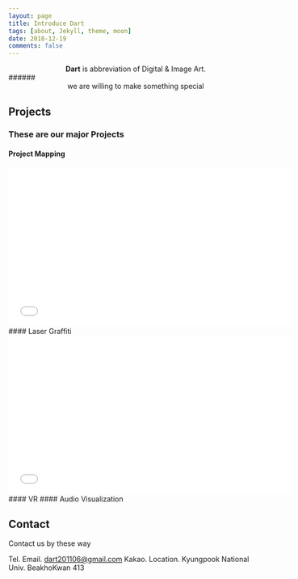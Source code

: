 ```yaml
---
layout: page
title: Introduce Dart
tags: [about, Jekyll, theme, moon]
date: 2018-12-19
comments: false
---
```

    
<center><b>Dart</b></a> is abbreviation of Digital & Image Art.</center>
######
<center> we are willing to make something special</center>

## Projects
### These are our major Projects 
#### Project Mapping
<iframe width="560" height="315" src="//www.youtube.com/embed/MU57XtHQu3c" frameborder="0"> </iframe>
#### Laser Graffiti
<iframe width="560" height="315" src="//www.youtube.com/embed/jLwrPJXooHs" frameborder="0"> </iframe>
#### VR
#### Audio Visualization

## Contact
Contact us by these way

 Tel. 
 Email. dart201106@gmail.com
 Kakao. 
 Location. Kyungpook National Univ. BeakhoKwan 413
